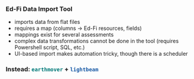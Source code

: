 [comment]: # (!!! data-auto-animate)

### Ed-Fi Data Import Tool
* imports data from flat files                             <!-- .element: class="fragment" data-fragment-index="2" -->
* requires a map (columns &rarr; Ed-Fi resources, fields)  <!-- .element: class="fragment" data-fragment-index="3" -->
* mappings exist for several assessments                   <!-- .element: class="fragment" data-fragment-index="4" -->
* complex data transformations cannot be done in the tool (requires Powershell script, SQL, etc.)  <!-- .element: class="fragment" data-fragment-index="5" -->
* UI-based import makes automation tricky, though there is a scheduler  <!-- .element: class="fragment" data-fragment-index="6" -->



[comment]: # (!!! data-auto-animate)

### Instead: <code style="color:#007978;">earthmover</code> + <code style="color:#1c5ca7;">lightbeam</code>



